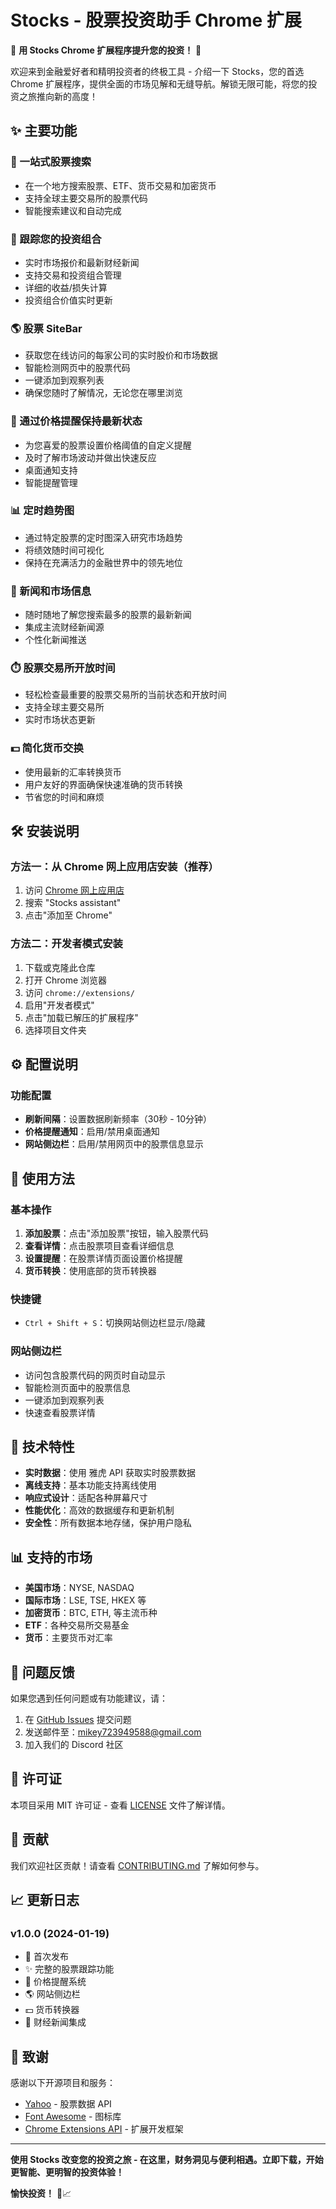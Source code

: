 # Stocks - 股票投资助手 Chrome 扩展

🚀 **用 Stocks Chrome 扩展程序提升您的投资！** 🚀

欢迎来到金融爱好者和精明投资者的终极工具 - 介绍一下 Stocks，您的首选 Chrome 扩展程序，提供全面的市场见解和无缝导航。解锁无限可能，将您的投资之旅推向新的高度！

## ✨ 主要功能

### 🔎 一站式股票搜索

- 在一个地方搜索股票、ETF、货币交易和加密货币
- 支持全球主要交易所的股票代码
- 智能搜索建议和自动完成

### 💼 跟踪您的投资组合

- 实时市场报价和最新财经新闻
- 支持交易和投资组合管理
- 详细的收益/损失计算
- 投资组合价值实时更新

### 🌎 股票 SiteBar

- 获取您在线访问的每家公司的实时股价和市场数据
- 智能检测网页中的股票代码
- 一键添加到观察列表
- 确保您随时了解情况，无论您在哪里浏览

### 🔔 通过价格提醒保持最新状态

- 为您喜爱的股票设置价格阈值的自定义提醒
- 及时了解市场波动并做出快速反应
- 桌面通知支持
- 智能提醒管理

### 📊 定时趋势图

- 通过特定股票的定时图深入研究市场趋势
- 将绩效随时间可视化
- 保持在充满活力的金融世界中的领先地位

### 📰 新闻和市场信息

- 随时随地了解您搜索最多的股票的最新新闻
- 集成主流财经新闻源
- 个性化新闻推送

### ⏱️ 股票交易所开放时间

- 轻松检查最重要的股票交易所的当前状态和开放时间
- 支持全球主要交易所
- 实时市场状态更新

### 💵 简化货币交换

- 使用最新的汇率转换货币
- 用户友好的界面确保快速准确的货币转换
- 节省您的时间和麻烦

## 🛠️ 安装说明

### 方法一：从 Chrome 网上应用店安装（推荐）

1. 访问 [Chrome 网上应用店](https://chrome.google.com/webstore)
2. 搜索 "Stocks assistant"
3. 点击"添加至 Chrome"

### 方法二：开发者模式安装

1. 下载或克隆此仓库
2. 打开 Chrome 浏览器
3. 访问 `chrome://extensions/`
4. 启用"开发者模式"
5. 点击"加载已解压的扩展程序"
6. 选择项目文件夹

## ⚙️ 配置说明

### 功能配置

- **刷新间隔**：设置数据刷新频率（30秒 - 10分钟）
- **价格提醒通知**：启用/禁用桌面通知
- **网站侧边栏**：启用/禁用网页中的股票信息显示

## 📱 使用方法

### 基本操作

1. **添加股票**：点击"添加股票"按钮，输入股票代码
2. **查看详情**：点击股票项目查看详细信息
3. **设置提醒**：在股票详情页面设置价格提醒
4. **货币转换**：使用底部的货币转换器

### 快捷键

- `Ctrl + Shift + S`：切换网站侧边栏显示/隐藏

### 网站侧边栏

- 访问包含股票代码的网页时自动显示
- 智能检测页面中的股票信息
- 一键添加到观察列表
- 快速查看股票详情

## 🔧 技术特性

- **实时数据**：使用 雅虎 API 获取实时股票数据
- **离线支持**：基本功能支持离线使用
- **响应式设计**：适配各种屏幕尺寸
- **性能优化**：高效的数据缓存和更新机制
- **安全性**：所有数据本地存储，保护用户隐私

## 📊 支持的市场

- **美国市场**：NYSE, NASDAQ
- **国际市场**：LSE, TSE, HKEX 等
- **加密货币**：BTC, ETH, 等主流币种
- **ETF**：各种交易所交易基金
- **货币**：主要货币对汇率

## 🐛 问题反馈

如果您遇到任何问题或有功能建议，请：

1. 在 [GitHub Issues](https://github.com/your-repo/stocks-chrome-extension/issues) 提交问题
2. 发送邮件至：mikey723949588@gmail.com
3. 加入我们的 Discord 社区

## 📄 许可证

本项目采用 MIT 许可证 - 查看 [LICENSE](LICENSE) 文件了解详情。

## 🤝 贡献

我们欢迎社区贡献！请查看 [CONTRIBUTING.md](CONTRIBUTING.md) 了解如何参与。

## 📈 更新日志

### v1.0.0 (2024-01-19)

- 🎉 首次发布
- ✨ 完整的股票跟踪功能
- 🔔 价格提醒系统
- 🌎 网站侧边栏
- 💵 货币转换器
- 📰 财经新闻集成

## 🙏 致谢

感谢以下开源项目和服务：

- [Yahoo](https://finance.yahoo.com/) - 股票数据 API
- [Font Awesome](https://fontawesome.com/) - 图标库
- [Chrome Extensions API](https://developer.chrome.com/docs/extensions/) - 扩展开发框架

---

**使用 Stocks 改变您的投资之旅 - 在这里，财务洞见与便利相遇。立即下载，开始更智能、更明智的投资体验！**

**愉快投资！** 🚀📈

